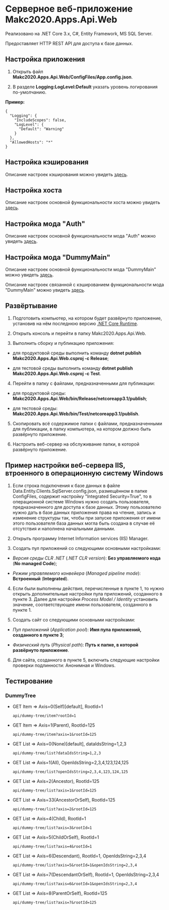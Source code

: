 # Серверное веб-приложение Makc2020.Apps.Api.Web

Реализовано на .NET Core 3.x, C#, Entity Framework, MS SQL Server.

Предоставляет HTTP REST API для доступа к базе данных.

## Настройка приложения

1. Открыть файл **Makc2020.Apps.Api.Web/ConfigFiles/App.config.json**.

2. В разделе **Logging:LogLevel:Default** указать уровень логирования по-умолчанию.

**Пример:**

    {  
      "Logging": {
        "IncludeScopes": false,
        "LogLevel": {
          "Default": "Warning"
        }
      },
      "AllowedHosts": "*"
    }

## Настройка кэширования

Описание настроек кэширования можно увидеть
[здесь](../Makc2020.Core.Caching/README.md).

## Настройка хоста

Описание настроек основной функциональности хоста можно увидеть
[здесь](../Makc2020.Host.Base/README.md).

## Настройка мода "Auth"

Описание настроек основной функциональности мода "Auth" можно увидеть
[здесь](../Makc2020.Mods.Auth.Base/README.md).

## Настройка мода "DummyMain"

Описание настроек основной функциональности мода "DummyMain" можно увидеть
[здесь](../Makc2020.Mods.DummyMain.Base/README.md).

Описание настроек связанной с кэшированием функциональности мода "DummyMain" можно увидеть
[здесь](../Makc2020.Mods.DummyMain.Caching/README.md).

## Развёртывание

1. Подготовить компьютер, на котором будет развёрнуто приложение, установив на нём последнюю версию
[.NET Core Runtime](https://dotnet.microsoft.com/download/dotnet-core/3.1).

2. Открыть консоль и перейти в папку Makc2020.Apps.Api.Web.

3. Выполнить сборку и публикацию приложения:
 
- для продуктовой среды выполнить команду **dotnet publish Makc2020.Apps.Api.Web.csproj -c Release**;

- для тестовой среды выполнить команду **dotnet publish Makc2020.Apps.Api.Web.csproj -c Test**. 

4. Перейти в папку с файлами, предназначенными для публикации:
 
- для продуктовой среды: **Makc2020.Apps.Api.Web/bin/Release/netcoreapp3.1/publish**;

- для тестовой среды: **Makc2020.Apps.Api.Web/bin/Test/netcoreapp3.1/publish**.

5. Скопировать всё содержимое папки с файлами, предназначенными для публикации,
в папку компьютера, на котором должно быть развёрнуто приложение.

6. Настроить веб-сервер на обслуживание папки, в которой развёрнуто приложение.

## Пример настройки веб-сервера IIS, втроенного в операционную систему Windows

1. Если строка подключения к базе данных в файле Data.Entity.Clients.SqlServer.config.json, размещённом в папке
ConfigFiles, содержит настройку "Integrated Security=True", то в операционной системе Windows нужно
создать пользователя, предназначенного для доступа к базе данных. Этому пользователю нужно дать в базе
данных приложения права на чтение, запись и изменение структуры так, чтобы при запуске приложения от имени
этого пользователя база данных могла быть создана в случае её отсутствия и наполнена начальными данными.  

2. Открыть программу Internet Information services (IIS) Manager.

3. Создать пул приложений со следующими основными настройками:

- *Версия среды CLR .NET* (*.NET CLR version*): **Без управляемого кода** (**No managed Code**);

- *Режим управляемого конвейера* (*Managed pipeline mode*): **Встроенный** (**Integrated**).

4. Если были выполнены действия, перечисленные в пункте 1, то нужно открыть дополнительные настройки
пула приложений, созданного в пункте 3. Далее для настройки *Process Model / Identity* установить значение,
соответствующее имени пользователя, созданного в пункте 1.

5. Создать сайт со следующими основными настройками:

- *Пул приложений* (*Application pool*): **Имя пула приложений, созданного в пункте 3**;

- *Физический путь* (*Physical path*): **Путь к папке, в которой развёрнуто приложение**.

6. Для сайта, созданного в пункте 5, включить следующие настройки проверки подлинности: Анонимная и Windows.

## Тестирование

### **DummyTree**

- GET Item => Axis=0(Self)[default], RootId=1

      api/dummy-tree/item?rootId=1

- GET Item => Axis=1(Parent), RootId=125

      api/dummy-tree/item?axis=1&rootId=125

- GET List => Axis=0(None)[default], dataIdsString=1,2,3
    
      api/dummy-tree/list?dataIdsString=1,2,3

- GET List => Axis=1(All), OpenIdsString=2,3,4,123,124,125
    
      api/dummy-tree/list?openIdsString=2,3,4,123,124,125

- GET List => Axis=2(Ancestor), RootId=125
        
      api/dummy-tree/list?axis=1&rootId=125

- GET List => Axis=33(AncestorOrSelf), RootId=125
        
      api/dummy-tree/list?axis=2&rootId=125

- GET List => Axis=4(Child), RootId=1
        
      api/dummy-tree/list?axis=3&rootId=1

- GET List => Axis=5(ChildOrSelf), RootId=1
        
      api/dummy-tree/list?axis=4&rootId=1

- GET List => Axis=6(Descendant), RootId=1, OpenIdsString=2,3,4
        
      api/dummy-tree/list?axis=5&rootId=1&openIdsString=2,3,4

- GET List => Axis=7(DescendantOrSelf), RootId=1, OpenIdsString=2,3,4
        
      api/dummy-tree/list?axis=6&rootId=1&openIdsString=2,3,4

- GET List => Axis=8(ParentOrSelf), RootId=125
        
      api/dummy-tree/list?axis=7&rootId=125
